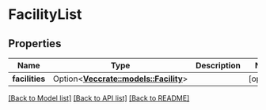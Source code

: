 # FacilityList

## Properties

Name | Type | Description | Notes
------------ | ------------- | ------------- | -------------
**facilities** | Option<[**Vec<crate::models::Facility>**](Facility.md)> |  | [optional]

[[Back to Model list]](../README.md#documentation-for-models) [[Back to API list]](../README.md#documentation-for-api-endpoints) [[Back to README]](../README.md)


